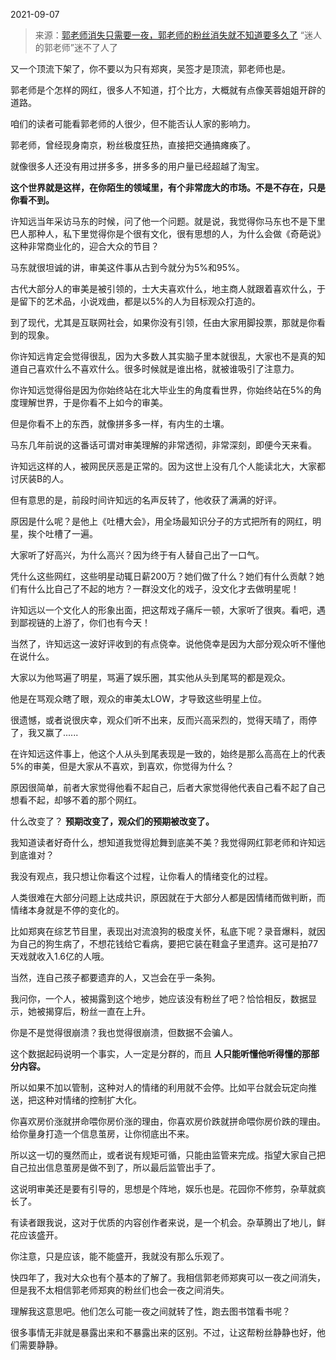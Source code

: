 2021-09-07

> 来源：[郭老师消失只需要一夜，郭老师的粉丝消失就不知道要多久了](http://mp.weixin.qq.com/s?__biz=MzU3NDc5Nzc0NQ==&mid=2247506570&idx=1&sn=cf0ae2c8c7c554418695378ac33876f6&chksm=fd2e7854ca59f142795192a4f660c7e6330d5fc9199cea23fab47c7aeca3239bfa95e18fb075&scene=27#wechat_redirect)
> “迷人的郭老师”迷不了人了

又一个顶流下架了，你不要以为只有郑爽，吴签才是顶流，郭老师也是。

  

郭老师是个怎样的网红，很多人不知道，打个比方，大概就有点像芙蓉姐姐开辟的道路。  

  

咱们的读者可能看郭老师的人很少，但不能否认人家的影响力。  

  

郭老师，曾经现身南京，粉丝极度狂热，直接把交通搞瘫痪了。

  

就像很多人还没有用过拼多多，拼多多的用户量已经超越了淘宝。

  

 **这个世界就是这样，在你陌生的领域里，有个非常庞大的市场。不是不存在，只是你看不到。**

  
许知远当年采访马东的时候，问了他一个问题。就是说，我觉得你马东也不是下里巴人那种人，私下里觉得你是个很有文化，很有思想的人，为什么会做《奇葩说》这种非常商业化的，迎合大众的节目？

  

马东就很坦诚的讲，审美这件事从古到今就分为5%和95%。  

  

古代大部分人的审美是被引领的，士大夫喜欢什么，地主商人就跟着喜欢什么，于是留下的艺术品，小说戏曲，都是以5%的人为目标观众打造的。  

  

到了现代，尤其是互联网社会，如果你没有引领，任由大家用脚投票，那就是你看到的现象。

  

你许知远肯定会觉得很乱，因为大多数人其实脑子里本就很乱，大家也不是真的知道自己喜欢什么不喜欢什么。很多时候就是谁出格，就被谁吸引了注意力。

  

你许知远觉得俗是因为你始终站在北大毕业生的角度看世界，你始终站在5%的角度理解世界，于是你看不上如今的审美。

  

但是你看不上的东西，就像拼多多一样，有内生的土壤。

  

马东几年前说的这番话可谓对审美理解的非常透彻，非常深刻，即便今天来看。

  

许知远这样的人，被网民厌恶是正常的。因为这世上没有几个人能读北大，大家都讨厌装B的人。

  

但有意思的是，前段时间许知远的名声反转了，他收获了满满的好评。

  

原因是什么呢？是他上《吐槽大会》，用全场最知识分子的方式把所有的网红，明星，挨个吐槽了一遍。

  

大家听了好高兴，为什么高兴？因为终于有人替自己出了一口气。

  

凭什么这些网红，这些明星动辄日薪200万？她们做了什么？她们有什么贡献？她们有什么比自己了不起的地方？一群没文化的戏子，没文化才去做明星呢！  

  

许知远以一个文化人的形象出面，把这帮戏子痛斥一顿，大家听了很爽。看吧，遇到鄙视链的上游了，你们也有今天！  

  

当然了，许知远这一波好评收到的有点侥幸。说他侥幸是因为大部分观众听不懂他在说什么。  

  

大家以为他骂遍了明星，骂遍了娱乐圈，其实他从头到尾骂的都是观众。

  

他是在骂观众瞎了眼，观众的审美太LOW，才导致这些明星上位。

  

很遗憾，或者说很庆幸，观众们听不出来，反而兴高采烈的，觉得天晴了，雨停了，我又赢了......

  

在许知远这件事上，他这个人从头到尾表现是一致的，始终是那么高高在上的代表5%的审美，但是大家从不喜欢，到喜欢，你觉得为什么？

  

原因很简单，前者大家觉得他看不起自己，后者大家觉得他代表自己看不起了自己想看不起，却够不着的那个网红。  

  

什么改变了？ **预期改变了，观众们的预期被改变了。**

  

我知道读者好奇什么，想知道我觉得尬舞到底美不美？我觉得网红郭老师和许知远到底谁对？

  

我没有观点，我只想让你看这个过程，让你看人的情绪变化的过程。  

  

人类很难在大部分问题上达成共识，原因就在于大部分人都是因情绪而做判断，而情绪本身就是不停的变化的。  

  

比如郑爽在综艺节目里，表现出对流浪狗的极度关怀，私底下呢？录音爆料，就因为自己的狗生病了，不想花钱给它看病，要把它装在鞋盒子里遗弃。这可是拍77天戏就收入1.6亿的人哦。  

  

当然，连自己孩子都要遗弃的人，又岂会在乎一条狗。

  

我问你，一个人，被揭露到这个地步，她应该没有粉丝了吧？恰恰相反，数据显示，她被揭穿后，粉丝一直在上升。  

  

你是不是觉得很崩溃？我也觉得很崩溃，但数据不会骗人。  

  

这个数据起码说明一个事实，人一定是分群的，而且 **人只能听懂他听得懂的那部分内容。**

  

所以如果不加以管制，这种对人的情绪的利用就不会停。比如平台就会玩定向推送，把这种对情绪的控制扩大化。

  

你喜欢房价涨就拼命喂你房价涨的理由，你喜欢房价跌就拼命喂你房价跌的理由。给你量身打造一个信息茧房，让你彻底出不来。  

  

所以这一切的戛然而止，或者说有规矩可循，只能由监管来完成。指望大家自己把自己拉出信息茧房是做不到了，所以最后监管出手了。

  

这说明审美还是要有引导的，思想是个阵地，娱乐也是。花园你不修剪，杂草就疯长了。

  

有读者跟我说，这对于优质的内容创作者来说，是一个机会。杂草腾出了地儿，鲜花应该盛开。

  

你注意，只是应该，能不能盛开，我就没有那么乐观了。

  

快四年了，我对大众也有个基本的了解了。我相信郭老师郑爽可以一夜之间消失，但是我不太相信郭老师郑爽的粉丝们也会一夜之间消失。  

  

理解我这意思吧。他们怎么可能一夜之间就转了性，跑去图书馆看书呢？

  

很多事情无非就是暴露出来和不暴露出来的区别。不过，让这帮粉丝静静也好，他们需要静静。

